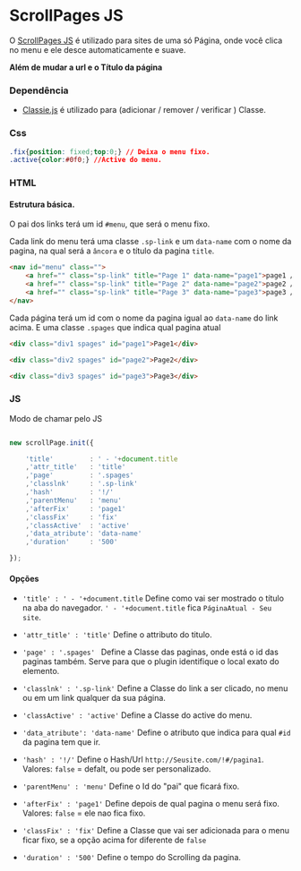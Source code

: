 # ScrollPages JS

O [ScrollPages JS](https://github.com/dayvson009/ScrollPage) é utilizado para sites de uma só Página, onde você clica no menu e ele desce automaticamente e suave.

**Além de mudar a url e o Título da página**

### Dependência

*  [Classie.js](https://github.com/dayvson009/ScrollPage/blob/readme.md/example/classie.js) é utilizado para (adicionar / remover / verificar ) Classe. 

### Css

```css
.fix{position: fixed;top:0;} // Deixa o menu fixo.
.active{color:#0f0;} //Active do menu.
```

### HTML

#### Estrutura básica.

O pai dos links terá um id `#menu`, que será o menu fixo.

Cada link do menu terá uma classe `.sp-link` e um `data-name` com o nome da pagina, na qual será a `âncora` e o título da pagina `title`.

```html
<nav id="menu" class="">
	<a href="" class="sp-link" title="Page 1" data-name="page1">page1 / </a>
	<a href="" class="sp-link" title="Page 2" data-name="page2">page2 / </a>
	<a href="" class="sp-link" title="Page 3" data-name="page3">page3 / </a>
</nav>

```

Cada página terá um id com o nome da pagina igual ao `data-name` do link acima.
E uma classe `.spages` que indica qual pagina atual

```html
<div class="div1 spages" id="page1">Page1</div>

<div class="div2 spages" id="page2">Page2</div>

<div class="div3 spages" id="page3">Page3</div>
```

### JS

Modo de chamar pelo JS

```js

new scrollPage.init({

	'title' 		: ' - '+document.title
	,'attr_title' 	: 'title'
	,'page' 		: '.spages' 
	,'classlnk' 	: '.sp-link'
	,'hash' 		: '!/'
	,'parentMenu' 	: 'menu'
	,'afterFix' 	: 'page1'
	,'classFix' 	: 'fix'
	,'classActive' 	: 'active'
	,'data_atribute': 'data-name'
	,'duration' 	: '500'

});

```

#### Opções


*  `'title' : ' - '+document.title` Define como vai ser mostrado o título na aba do navegador. 
`' - '+document.title` fica `PáginaAtual - Seu site`.

*  `'attr_title' : 'title'` Define o attributo do titulo.

*  `'page' : '.spages' ` Define a Classe das paginas, onde está o id das paginas também. Serve para que o plugin identifique o local exato do elemento.

*  `'classlnk' : '.sp-link'` Define a Classe do link a ser clicado, no menu ou em um link qualquer da sua página.

*  `'classActive' : 'active'` Define a Classe do active do menu.

*  `'data_atribute': 'data-name'` Define o atributo que indica para qual `#id` da pagina tem que ir. 

*  `'hash' : '!/'` Define o Hash/Url `http://Seusite.com/!#/pagina1`. Valores: `false` = defalt, ou pode ser personalizado.

*  `'parentMenu' : 'menu'` Define o Id do "pai" que ficará fixo.

*  `'afterFix' : 'page1'` Define depois de qual pagina o menu será fixo. Valores: `false` = ele nao fica fixo.

*  `'classFix' : 'fix'` Define a Classe que vai ser adicionada para o menu ficar fixo, se a opção acima for diferente de `false`

*  `'duration' : '500'` Define o tempo do Scrolling da pagina.
